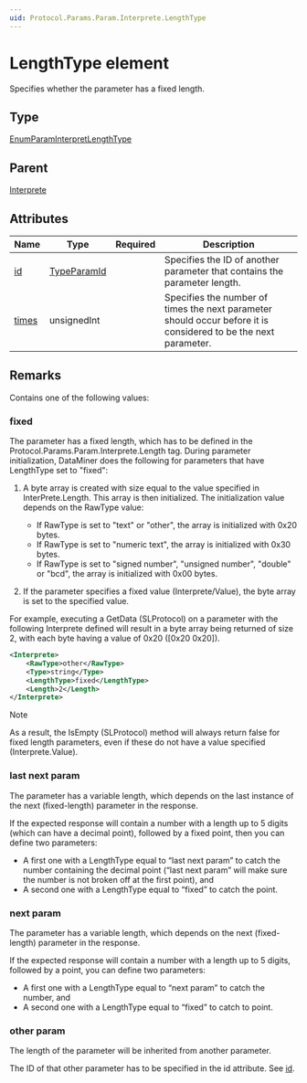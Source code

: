 ```yaml
---
uid: Protocol.Params.Param.Interprete.LengthType
---
```


# LengthType element

Specifies whether the parameter has a fixed length.

## Type

[EnumParamInterpretLengthType](xref:Protocol-EnumParamInterpretLengthType)

## Parent

[Interprete](xref:Protocol.Params.Param.Interprete)

## Attributes

|Name|Type|Required|Description|
|--- |--- |--- |--- |
|[id](xref:Protocol.Params.Param.Interprete.LengthType-id)|[TypeParamId](xref:Protocol-TypeParamId)||Specifies the ID of another parameter that contains the parameter length.|
|[times](xref:Protocol.Params.Param.Interprete.LengthType-times)|unsignedInt||Specifies the number of times the next parameter should occur before it is considered to be the next parameter.|

## Remarks

Contains one of the following values:

### fixed

The parameter has a fixed length, which has to be defined in the Protocol.Params.Param.Interprete.Length tag. During parameter initialization, DataMiner does the following for parameters that have LengthType set to "fixed":

1. A byte array is created with size equal to the value specified in InterPrete.Length. This array is then initialized. The initialization value depends on the RawType value:

    - If RawType is set to "text" or "other", the array is initialized with 0x20 bytes.
    - If RawType is set to "numeric text", the array is initialized with 0x30 bytes.
    - If RawType is set to "signed number", "unsigned number", "double" or "bcd", the array is initialized with 0x00 bytes.

1. If the parameter specifies a fixed value (Interprete/Value), the byte array is set to the specified value.

For example, executing a GetData (SLProtocol) on a parameter with the following Interprete defined will result in a byte array being returned of size 2, with each byte having a value of 0x20 ([0x20 0x20]).

```xml
<Interprete>
    <RawType>other</RawType>
    <Type>string</Type>
    <LengthType>fixed</LengthType>
    <Length>2</Length>
</Interprete>
```

> [!NOTE]
> As a result, the IsEmpty (SLProtocol) method will always return false for fixed length parameters, even if these do not have a value specified (Interprete.Value).

### last next param

The parameter has a variable length, which depends on the last instance of the next (fixed-length) parameter in the response.

If the expected response will contain a number with a length up to 5 digits (which can have a decimal point), followed by a fixed point, then you can define two parameters:

- A first one with a LengthType equal to “last next param” to catch the number containing the decimal point (“last next param” will make sure the number is not broken off at the first point), and
- A second one with a LengthType equal to “fixed” to catch the point.

### next param

The parameter has a variable length, which depends on the next (fixed-length) parameter in the response.

If the expected response will contain a number with a length up to 5 digits, followed by a point, you can define two parameters:

- A first one with a LengthType equal to “next param” to catch the number, and
- A second one with a LengthType equal to “fixed” to catch to point.

### other param

The length of the parameter will be inherited from another parameter.

The ID of that other parameter has to be specified in the id attribute. See [id](xref:Protocol.Params.Param.Interprete.LengthType-id).
